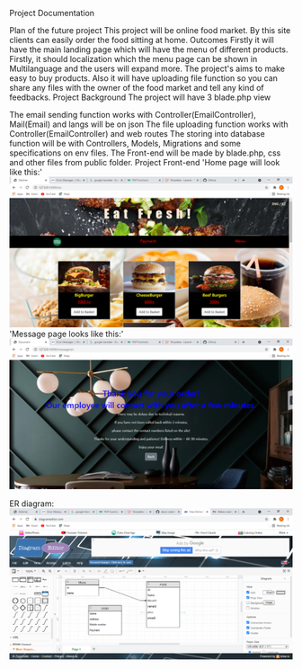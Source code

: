 Project Documentation

Plan of the future project
This project will be online food market. By this site clients can easily order the food sitting at home.
Outcomes
Firstly it will have the main landing page which will have the menu of different products. Firstly, it should localization which the menu page can be shown in Multilanguage and the users will expand more. The project's aims to make easy to buy products. Also it will have uploading file function so you can share any files with the owner of the food market and tell any kind of feedbacks. 
Project Background
The project will have 3 blade.php view

The email sending function works with Controller(EmailController), Mail(Email) and langs will be on json
The file uploading function works with Controller(EmailController) and web routes
The storing into database function will be with Controllers, Models, Migrations and some specifications on env files.
The Front-end will be made by blade.php, css and other files from public folder.
Project Front-end
'Home page will look like this:'
![Alt text](public/img/Home.png?raw=true "Home page")
'Message page looks like this:'
![Alt text](public/img/message.png?raw=true "About page")

ER diagram:
![Alt text](public/img/ERDiagram.png?raw=true "Home page")
